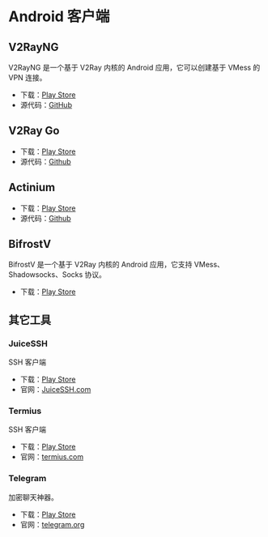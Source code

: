 # Android 客户端

## V2RayNG

V2RayNG 是一个基于 V2Ray 内核的 Android 应用，它可以创建基于 VMess 的 VPN 连接。

* 下载：[Play Store](https://play.google.com/store/apps/details?id=com.v2ray.ang)
* 源代码：[GitHub](https://github.com/2dust/v2rayNG)

## V2Ray Go

* 下载：[Play Store](https://play.google.com/store/apps/details?id=org.kkdev.v2raygo)
* 源代码：[Github](https://github.com/xiaokangwang/V2RayGO)

## Actinium

* 下载：[Play Store](https://play.google.com/store/apps/details?id=com.v2ray.actinium)
* 源代码：[Github](https://github.com/V2Ray-Android/Actinium)

## BifrostV

BifrostV 是一个基于 V2Ray 内核的 Android 应用，它支持 VMess、Shadowsocks、Socks 协议。

* 下载：[Play Store](https://play.google.com/store/apps/details?id=com.github.dawndiy.bifrostv)

## 其它工具

### JuiceSSH

SSH 客户端

* 下载：[Play Store](https://play.google.com/store/apps/details?id=com.sonelli.juicessh)
* 官网：[JuiceSSH.com](https://juicessh.com/)

### Termius

SSH 客户端

* 下载：[Play Store](https://play.google.com/store/apps/details?id=com.server.auditor.ssh.client)
* 官网：[termius.com](https://www.termius.com)

### Telegram

加密聊天神器。

* 下载：[Play Store](https://play.google.com/store/apps/details?id=org.telegram.messenger)
* 官网：[telegram.org](https://telegram.org/)
